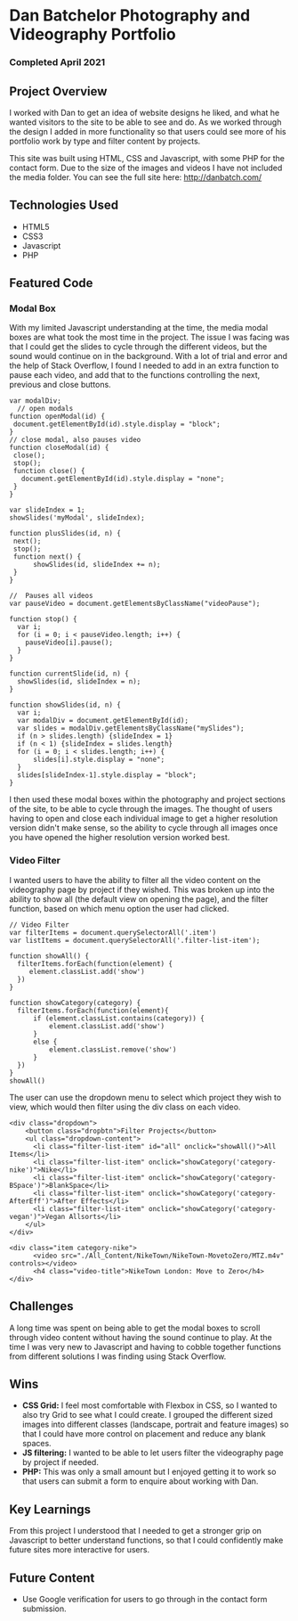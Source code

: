 # Dan Batchelor Photography and Videography Portfolio
### Completed April 2021

## Project Overview
I worked with Dan to get an idea of website designs he liked, and what he wanted visitors to the site to be able to see and do. As we worked through the design I added in more functionality so that users could see more of his portfolio work by type and filter content by projects.

This site was built using HTML, CSS and Javascript, with some PHP for the contact form.
Due to the size of the images and videos I have not included the media folder. You can see the full site here: http://danbatch.com/

## Technologies Used

- HTML5
- CSS3
- Javascript
- PHP

## Featured Code

### Modal Box

With my limited Javascript understanding at the time, the media modal boxes are what took the most time in the project. The issue I was facing was that I could get the slides to cycle through the different videos, but the sound would continue on in the background. With a lot of trial and error and the help of Stack Overflow, I found I needed to add in an extra function to pause each video, and add that to the functions controlling the next, previous and close buttons.

```
var modalDiv;
  // open modals
function openModal(id) {
 document.getElementById(id).style.display = "block";
}
// close modal, also pauses video
function closeModal(id) {
 close();
 stop();
 function close() {
   document.getElementById(id).style.display = "none";
 }
}

var slideIndex = 1;
showSlides('myModal', slideIndex);

function plusSlides(id, n) {
 next();
 stop();
 function next() {
      showSlides(id, slideIndex += n);
 }
}

//  Pauses all videos
var pauseVideo = document.getElementsByClassName("videoPause");

function stop() {
  var i;
  for (i = 0; i < pauseVideo.length; i++) {
    pauseVideo[i].pause();
  }
}

function currentSlide(id, n) {
  showSlides(id, slideIndex = n);
}

function showSlides(id, n) {
  var i;
  var modalDiv = document.getElementById(id);
  var slides = modalDiv.getElementsByClassName("mySlides");
  if (n > slides.length) {slideIndex = 1}
  if (n < 1) {slideIndex = slides.length}
  for (i = 0; i < slides.length; i++) {
      slides[i].style.display = "none";
  }
  slides[slideIndex-1].style.display = "block";
}
```

I then used these modal boxes within the photography and project sections of the site, to be able to cycle through the images. The thought of users having to open and close each individual image to get a higher resolution version didn't make sense, so the ability to cycle through all images once you have opened the higher resolution version worked best.

### Video Filter

I wanted users to have the ability to filter all the video content on the videography page by project if they wished. This was broken up into the ability to show all (the default view on opening the page), and the filter function, based on which menu option the user had clicked. 

```
// Video Filter
var filterItems = document.querySelectorAll('.item')
var listItems = document.querySelectorAll('.filter-list-item');

function showAll() {
  filterItems.forEach(function(element) {
     element.classList.add('show')
  })
}

function showCategory(category) {
  filterItems.forEach(function(element){
      if (element.classList.contains(category)) {
          element.classList.add('show')
      }
      else {
          element.classList.remove('show')
      }
  })
}
showAll()

```

The user can use the dropdown menu to select which project they wish to view, which would then filter using the div class on each video. 

```
<div class="dropdown">
    <button class="dropbtn">Filter Projects</button>
    <ul class="dropdown-content">
      <li class="filter-list-item" id="all" onclick="showAll()">All Items</li>
      <li class="filter-list-item" onclick="showCategory('category-nike')">Nike</li>
      <li class="filter-list-item" onclick="showCategory('category-BSpace')">BlankSpace</li>
      <li class="filter-list-item" onclick="showCategory('category-AfterEff')">After Effects</li>
      <li class="filter-list-item" onclick="showCategory('category-vegan')">Vegan Allsorts</li>
    </ul>
</div>
```


```
<div class="item category-nike">
      <video src="./All_Content/NikeTown/NikeTown-MovetoZero/MTZ.m4v" controls></video>
      <h4 class="video-title">NikeTown London: Move to Zero</h4>
</div>
```

## Challenges

A long time was spent on being able to get the modal boxes to scroll through video content without having the sound continue to play. At the time I was very new to Javascript and having to cobble together functions from different solutions I was finding using Stack Overflow. 

## Wins

- **CSS Grid:** I feel most comfortable with Flexbox in CSS, so I wanted to also try Grid to see what I could create. I grouped the different sized images into different classes (landscape, portrait and feature images) so that I could have more control on placement and reduce any blank spaces.
- **JS filtering:** I wanted to be able to let users filter the videography page by project if needed.
- **PHP:** This was only a small amount but I enjoyed getting it to work so that users can submit a form to enquire about working with Dan.


## Key Learnings

From this project I understood that I needed to get a stronger grip on Javascript to better understand functions, so that I could confidently make future sites more interactive for users. 

## Future Content

- Use Google verification for users to go through in the contact form submission.


